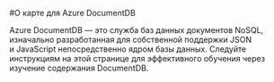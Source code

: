 <properties 
	pageTitle="Карта обучения для DocumentDB | Microsoft Azure" 
	description="Формируйте визуальное представление для To Go от 0 до 60 доступных ресурсов в Azure DocumentDB."
	services="documentdb" 
	documentationCenter="" 
	authors="AndrewHoh" 
	manager="jhubbard" 
	editor="mimig"/>

<tags 
	ms.service="documentdb" 
	ms.devlang="na" 
	ms.topic="get-started-article" 
	ms.tgt_pltfrm="na" 
	ms.workload="data-services" 
	ms.date="06/30/2015" 
	ms.author="anhoh"/>

#О карте для Azure DocumentDB

Azure DocumentDB — это служба баз данных документов NoSQL, изначально разработанная для собственной поддержки JSON и JavaScript непосредственно ядром базы данных. Следуйте инструкциям на этой странице для эффективного обучения через изучение содержания DocumentDB.

<object type="image/svg+xml" data="https://sidneyhcontent.blob.core.windows.net/documentation/DocumentDB.Content.Flow.svg" width="100%" height="100%"> </object>
 

<!---HONumber=August15_HO6-->